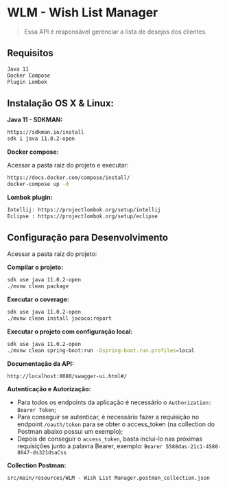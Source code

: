 # WLM - Wish List Manager

> Essa API é responsável gerenciar a lista de desejos dos clientes.

## Requisitos
```sh
Java 11
Docker Compose
Plugin Lombok
```

## Instalação OS X & Linux:


**Java 11 - SDKMAN:**

```sh
https://sdkman.io/install
sdk i java 11.0.2-open
```

**Docker compose:**

Acessar a pasta raiz do projeto e executar:

```sh
https://docs.docker.com/compose/install/
docker-compose up -d
```

**Lombok plugin:**

```sh
Intellij: https://projectlombok.org/setup/intellij
Eclipse : https://projectlombok.org/setup/eclipse
```

## Configuração para Desenvolvimento

Acessar a pasta raiz do projeto:

**Compilar o projeto:**

```sh
sdk use java 11.0.2-open
./mvnw clean package
```

**Executar o coverage:**

```sh
sdk use java 11.0.2-open
./mvnw clean install jacoco:report
```

**Executar o projeto com configuração local:**

```sh
sdk use java 11.0.2-open
./mvnw clean spring-boot:run -Dspring-boot.run.profiles=local
```

**Documentação da API:**

```
http://localhost:8080/swagger-ui.html#/
```

**Autenticação e Autorização:**

- Para todos os endpoints da aplicação é necessário o `Authorization: Bearer Token`;
- Para conseguir se autenticar, é necessário fazer a requisição no endpoint `/oauth/token` para se obter o access_token (na collection do Postman abaixo possui um exemplo);
- Depois de conseguir o `access_token`, basta inclui-lo nas próximas requisições junto a palavra Bearer, exemplo: `Bearer 5588das-21c1-4580-8647-ds321dsaCss`

**Collection Postman:**

```
src/main/resources/WLM - Wish List Manager.postman_collection.json
```